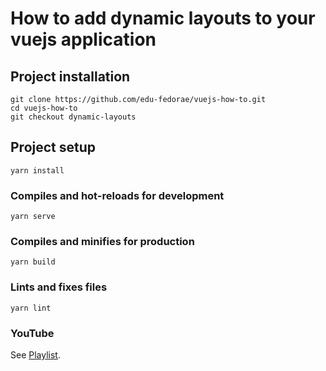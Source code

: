 # How to add dynamic layouts to your vuejs application

## Project installation
```
git clone https://github.com/edu-fedorae/vuejs-how-to.git
cd vuejs-how-to
git checkout dynamic-layouts
```

## Project setup
```
yarn install
```

### Compiles and hot-reloads for development
```
yarn serve
```

### Compiles and minifies for production
```
yarn build
```

### Lints and fixes files
```
yarn lint
```

### YouTube
See [Playlist](https://www.youtube.com/watch?v=Re7FnxBVNoA&list=PL0kQPOHhjroJ1pQID3yvB8BomL_lkizq9).
